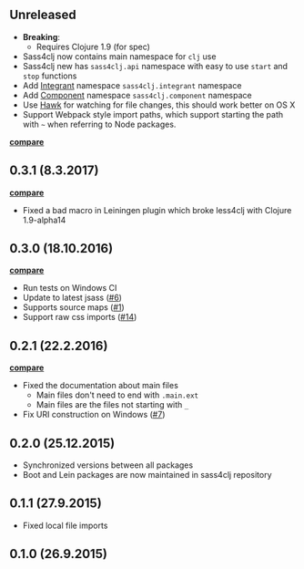 ## Unreleased

- **Breaking**:
    - Requires Clojure 1.9 (for spec)
- Sass4clj now contains main namespace for `clj` use
- Sass4clj new has `sass4clj.api` namespace with easy to use `start` and `stop` functions
- Add [Integrant](https://github.com/weavejester/integrant) namespace `sass4clj.integrant` namespace
- Add [Component](https://github.com/stuartsierra/component) namespace `sass4clj.component` namespace
- Use [Hawk](https://github.com/wkf/hawk/) for watching for file changes, this should work better on OS X
- Support Webpack style import paths, which support starting the path with `~`
when referring to Node packages.

**[compare](https://github.com/Deraen/sass4clj/compare/0.3.1...master)**

## 0.3.1 (8.3.2017)

**[compare](https://github.com/Deraen/sass4clj/compare/0.3.0...0.3.1)**

- Fixed a bad macro in Leiningen plugin which broke less4clj with Clojure 1.9-alpha14

## 0.3.0 (18.10.2016)

**[compare](https://github.com/Deraen/sass4clj/compare/0.2.1...0.3.0)**

- Run tests on Windows CI
- Update to latest jsass ([#6](https://github.com/Deraen/sass4clj/pull/6))
- Supports source maps ([#1](https://github.com/Deraen/sass4clj/pull/1))
- Support raw css imports ([#14](https://github.com/Deraen/sass4clj/pull/14))

## 0.2.1 (22.2.2016)

**[compare](https://github.com/Deraen/sass4clj/compare/0.2.0...0.2.1)**

- Fixed the documentation about main files
    - Main files don't need to end with `.main.ext`
    - Main files are the files not starting with `_`
- Fix URI construction on Windows ([#7](https://github.com/Deraen/sass4clj/pull/7))

## 0.2.0 (25.12.2015)

- Synchronized versions between all packages
- Boot and Lein packages are now maintained in sass4clj repository

## 0.1.1 (27.9.2015)

- Fixed local file imports

## 0.1.0 (26.9.2015)
